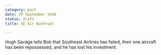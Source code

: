 ```yaml
---
category: past
date: 29 September 1948
status: draft
title: SE Air Bankrupt

---
```



Hugh Savage tells Bob that Southeast Airlines has
failed, their one aircraft has been repossessed, and he has lost his
investment.
